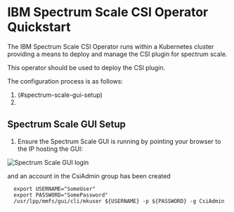 # IBM Spectrum Scale CSI Operator Quickstart

The IBM Spectrum Scale CSI Operator runs within a Kubernetes cluster providing a means to 
deploy and manage the CSI plugin for spectrum scale.

This operator should be used to deploy the CSI plugin.

The configuration process is as follows:

1. (#spectrum-scale-gui-setup)
2.


## Spectrum Scale GUI Setup
1. Ensure the Spectrum Scale GUI is running by pointing your browser to the IP hosting the GUI:
  
  ![Spectrum Scale GUI login](https://user-images.githubusercontent.com/1195452/67230992-6d2d9700-f40c-11e9-96d5-3f0e5bcb2d9a.png)


and an account in the CsiAdmin group has been created

```
  export USERNAME="SomeUser"
  export PASSWORD="SomePassword"
  /usr/lpp/mmfs/gui/cli/mkuser ${USERNAME} -p ${PASSWORD} -g CsiAdmin
```
